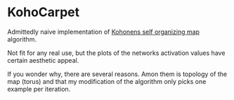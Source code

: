 # KohoCarpet

Admittedly naive implementation of [Kohonens self organizing map](https://en.wikipedia.org/wiki/Self-organizing_map) algorithm.

Not fit for any real use, but the plots of the networks activation values have certain aesthetic appeal.

If you wonder why, there are several reasons. Amon them is topology of the map (torus) and that my modification of the algorithm only picks one example per iteration.
